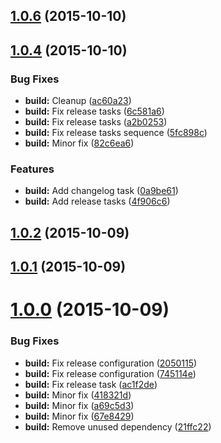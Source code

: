 <a name="1.0.6"></a>
## [1.0.6](https://github.com/vidakovic/m11n-release-test/compare/1.0.4...v1.0.6) (2015-10-10)




<a name="1.0.4"></a>
## [1.0.4](https://github.com/vidakovic/m11n-release-test/compare/1.0.2...1.0.4) (2015-10-10)


### Bug Fixes

* **build:** Cleanup ([ac60a23](https://github.com/vidakovic/m11n-release-test/commit/ac60a23))
* **build:** Fix release tasks ([6c581a6](https://github.com/vidakovic/m11n-release-test/commit/6c581a6))
* **build:** Fix release tasks ([a2b0253](https://github.com/vidakovic/m11n-release-test/commit/a2b0253))
* **build:** Fix release tasks sequence ([5fc898c](https://github.com/vidakovic/m11n-release-test/commit/5fc898c))
* **build:** Minor fix ([82c6ea6](https://github.com/vidakovic/m11n-release-test/commit/82c6ea6))

### Features

* **build:** Add changelog task ([0a9be61](https://github.com/vidakovic/m11n-release-test/commit/0a9be61))
* **build:** Add release tasks ([4f906c6](https://github.com/vidakovic/m11n-release-test/commit/4f906c6))



<a name="1.0.2"></a>
## [1.0.2](https://github.com/vidakovic/m11n-release-test/compare/1.0.1...1.0.2) (2015-10-09)




<a name="1.0.1"></a>
## [1.0.1](https://github.com/vidakovic/m11n-release-test/compare/v1.0.0...1.0.1) (2015-10-09)




<a name="1.0.0"></a>
# [1.0.0](https://github.com/vidakovic/m11n-release-test/compare/67e8429...v1.0.0) (2015-10-09)


### Bug Fixes

* **build:** Fix release configuration ([2050115](https://github.com/vidakovic/m11n-release-test/commit/2050115))
* **build:** Fix release configuration ([745114e](https://github.com/vidakovic/m11n-release-test/commit/745114e))
* **build:** Fix release task ([ac1f2de](https://github.com/vidakovic/m11n-release-test/commit/ac1f2de))
* **build:** Minor fix ([418321d](https://github.com/vidakovic/m11n-release-test/commit/418321d))
* **build:** Minor fix ([a69c5d3](https://github.com/vidakovic/m11n-release-test/commit/a69c5d3))
* **build:** Minor fix ([67e8429](https://github.com/vidakovic/m11n-release-test/commit/67e8429))
* **build:** Remove unused dependency ([21ffc22](https://github.com/vidakovic/m11n-release-test/commit/21ffc22))



